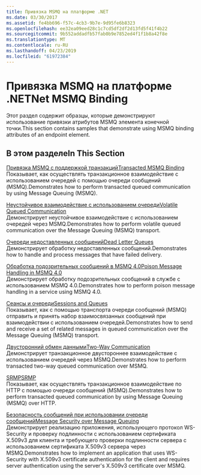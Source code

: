 ```yaml
---
title: Привязка MSMQ на платформе .NET
ms.date: 03/30/2017
ms.assetid: fe4bb696-f57c-4cb3-9b7e-9d95fe6b8323
ms.openlocfilehash: ee32ea09eed28c1c7cd5df2df2d13fd5f41f4b22
ms.sourcegitcommit: 9b552addadfb57fab0b9e7852ed4f1f1b8a42f8e
ms.translationtype: MT
ms.contentlocale: ru-RU
ms.lasthandoff: 04/23/2019
ms.locfileid: "61972384"
---
```

# <a name="net-msmq-binding"></a><span data-ttu-id="aa015-102">Привязка MSMQ на платформе .NET</span><span class="sxs-lookup"><span data-stu-id="aa015-102">Net MSMQ Binding</span></span>
<span data-ttu-id="aa015-103">Этот раздел содержит образцы, которые демонстрируют использование привязки атрибутов MSMQ элемента конечной точки.</span><span class="sxs-lookup"><span data-stu-id="aa015-103">This section contains samples that demonstrate using MSMQ binding attributes of an endpoint element.</span></span>  
  
## <a name="in-this-section"></a><span data-ttu-id="aa015-104">В этом разделе</span><span class="sxs-lookup"><span data-stu-id="aa015-104">In This Section</span></span>  
 [<span data-ttu-id="aa015-105">Привязка MSMQ с поддержкой транзакций</span><span class="sxs-lookup"><span data-stu-id="aa015-105">Transacted MSMQ Binding</span></span>](../../../../docs/framework/wcf/samples/transacted-msmq-binding.md)  
 <span data-ttu-id="aa015-106">Показывает, как осуществлять транзакционное взаимодействие с использованием очередей с помощью очереди сообщений (MSMQ).</span><span class="sxs-lookup"><span data-stu-id="aa015-106">Demonstrates how to perform transacted queued communication by using Message Queuing (MSMQ).</span></span>  
  
 [<span data-ttu-id="aa015-107">Неустойчивое взаимодействие с использованием очереди</span><span class="sxs-lookup"><span data-stu-id="aa015-107">Volatile Queued Communication</span></span>](../../../../docs/framework/wcf/samples/volatile-queued-communication.md)  
 <span data-ttu-id="aa015-108">Демонстрирует неустойчивое взаимодействие с использованием очередей через MSMQ.</span><span class="sxs-lookup"><span data-stu-id="aa015-108">Demonstrates how to perform volatile queued communication over the Message Queuing (MSMQ) transport.</span></span>  
  
 [<span data-ttu-id="aa015-109">Очереди недоставленных сообщений</span><span class="sxs-lookup"><span data-stu-id="aa015-109">Dead Letter Queues</span></span>](../../../../docs/framework/wcf/samples/dead-letter-queues.md)  
 <span data-ttu-id="aa015-110">Демонстрирует обработку недоставленных сообщений.</span><span class="sxs-lookup"><span data-stu-id="aa015-110">Demonstrates how to handle and process messages that have failed delivery.</span></span>  
  
 [<span data-ttu-id="aa015-111">Обработка подозрительных сообщений в MSMQ 4.0</span><span class="sxs-lookup"><span data-stu-id="aa015-111">Poison Message Handling in MSMQ 4.0</span></span>](../../../../docs/framework/wcf/samples/poison-message-handling-in-msmq-4-0.md)  
 <span data-ttu-id="aa015-112">Демонстрирует обработку подозрительных сообщений в службе с использованием MSMQ 4.0.</span><span class="sxs-lookup"><span data-stu-id="aa015-112">Demonstrates how to perform poison message handling in a service using MSMQ 4.0.</span></span>  
  
 [<span data-ttu-id="aa015-113">Сеансы и очереди</span><span class="sxs-lookup"><span data-stu-id="aa015-113">Sessions and Queues</span></span>](../../../../docs/framework/wcf/samples/sessions-and-queues.md)  
 <span data-ttu-id="aa015-114">Показывает, как с помощью транспорта очереди сообщений (MSMQ) отправить и принять набор взаимосвязанных сообщений при взаимодействии с использованием очередей.</span><span class="sxs-lookup"><span data-stu-id="aa015-114">Demonstrates how to send and receive a set of related messages in queued communication over the Message Queuing (MSMQ) transport.</span></span>  
  
 [<span data-ttu-id="aa015-115">Двусторонний обмен данными</span><span class="sxs-lookup"><span data-stu-id="aa015-115">Two-Way Communication</span></span>](../../../../docs/framework/wcf/samples/two-way-communication.md)  
 <span data-ttu-id="aa015-116">Демонстрирует транзакционное двустороннее взаимодействие с использованием очередей через MSMQ.</span><span class="sxs-lookup"><span data-stu-id="aa015-116">Demonstrates how to perform transacted two-way queued communication over MSMQ.</span></span>
  
 [<span data-ttu-id="aa015-117">SRMP</span><span class="sxs-lookup"><span data-stu-id="aa015-117">SRMP</span></span>](../../../../docs/framework/wcf/samples/srmp.md)  
 <span data-ttu-id="aa015-118">Показывает, как осуществлять транзакционное взаимодействие по HTTP с помощью очереди сообщений (MSMQ).</span><span class="sxs-lookup"><span data-stu-id="aa015-118">Demonstrates how to perform transacted queued communication by using Message Queuing (MSMQ) over HTTP.</span></span>  
  
 [<span data-ttu-id="aa015-119">Безопасность сообщений при использовании очереди сообщений</span><span class="sxs-lookup"><span data-stu-id="aa015-119">Message Security over Message Queuing</span></span>](../../../../docs/framework/wcf/samples/message-security-over-message-queuing.md)  
 <span data-ttu-id="aa015-120">Демонстрирует реализацию приложения, использующего протокол WS-Security и проверку подлинности с использованием сертификата X.509v3 для клиента и требующего проверки подлинности сервера с использованием сертификата X.509v3 сервера через MSMQ.</span><span class="sxs-lookup"><span data-stu-id="aa015-120">Demonstrates how to implement an application that uses WS-Security with X.509v3 certificate authentication for the client and requires server authentication using the server's X.509v3 certificate over MSMQ.</span></span>
